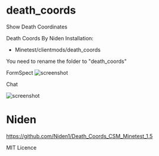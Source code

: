 # death_coords
Show Death Coordinates

Death Coords By Niden
Installation:
- Minetest/clientmods/death_coords

You need to rename the folder to "death_coords"

FormSpect
![screenshot](https://github.com/Niden1/Death_Coords_CSM_Minetest_1.5/blob/main/screenshot.png)

Chat

![screenshot](https://github.com/Niden1/Death_Coords_CSM_Minetest_1.5/blob/main/screenshot2.png)


# Niden

https://github.com/Niden1/Death_Coords_CSM_Minetest_1.5

MIT Licence
